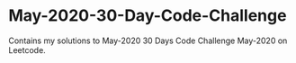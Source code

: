 # May-2020-30-Day-Code-Challenge

Contains my solutions to May-2020 30 Days Code Challenge May-2020 on Leetcode.


